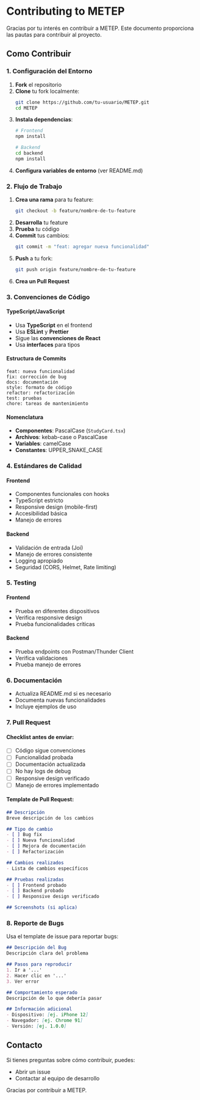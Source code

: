 # Contributing to METEP

Gracias por tu interés en contribuir a METEP. Este documento proporciona las pautas para contribuir al proyecto.

## Como Contribuir

### 1. Configuración del Entorno

1. **Fork** el repositorio
2. **Clone** tu fork localmente:
   ```bash
   git clone https://github.com/tu-usuario/METEP.git
   cd METEP
   ```
3. **Instala dependencias**:
   ```bash
   # Frontend
   npm install

   # Backend
   cd backend
   npm install
   ```
4. **Configura variables de entorno** (ver README.md)

### 2. Flujo de Trabajo

1. **Crea una rama** para tu feature:
   ```bash
   git checkout -b feature/nombre-de-tu-feature
   ```
2. **Desarrolla** tu feature
3. **Prueba** tu código
4. **Commit** tus cambios:
   ```bash
   git commit -m "feat: agregar nueva funcionalidad"
   ```
5. **Push** a tu fork:
   ```bash
   git push origin feature/nombre-de-tu-feature
   ```
6. **Crea un Pull Request**

### 3. Convenciones de Código

#### TypeScript/JavaScript
- Usa **TypeScript** en el frontend
- Usa **ESLint** y **Prettier**
- Sigue las **convenciones de React**
- Usa **interfaces** para tipos

#### Estructura de Commits
```
feat: nueva funcionalidad
fix: corrección de bug
docs: documentación
style: formato de código
refactor: refactorización
test: pruebas
chore: tareas de mantenimiento
```

#### Nomenclatura
- **Componentes**: PascalCase (`StudyCard.tsx`)
- **Archivos**: kebab-case o PascalCase
- **Variables**: camelCase
- **Constantes**: UPPER_SNAKE_CASE

### 4. Estándares de Calidad

#### Frontend
- Componentes funcionales con hooks
- TypeScript estricto
- Responsive design (mobile-first)
- Accesibilidad básica
- Manejo de errores

#### Backend
- Validación de entrada (Joi)
- Manejo de errores consistente
- Logging apropiado
- Seguridad (CORS, Helmet, Rate limiting)

### 5. Testing

#### Frontend
- Prueba en diferentes dispositivos
- Verifica responsive design
- Prueba funcionalidades críticas

#### Backend
- Prueba endpoints con Postman/Thunder Client
- Verifica validaciones
- Prueba manejo de errores

### 6. Documentación

- Actualiza README.md si es necesario
- Documenta nuevas funcionalidades
- Incluye ejemplos de uso

### 7. Pull Request

#### Checklist antes de enviar:
- [ ] Código sigue convenciones
- [ ] Funcionalidad probada
- [ ] Documentación actualizada
- [ ] No hay logs de debug
- [ ] Responsive design verificado
- [ ] Manejo de errores implementado

#### Template de Pull Request:
```markdown
## Descripción
Breve descripción de los cambios

## Tipo de cambio
- [ ] Bug fix
- [ ] Nueva funcionalidad
- [ ] Mejora de documentación
- [ ] Refactorización

## Cambios realizados
- Lista de cambios específicos

## Pruebas realizadas
- [ ] Frontend probado
- [ ] Backend probado
- [ ] Responsive design verificado

## Screenshots (si aplica)
```

### 8. Reporte de Bugs

Usa el template de issue para reportar bugs:

```markdown
## Descripción del Bug
Descripción clara del problema

## Pasos para reproducir
1. Ir a '...'
2. Hacer clic en '...'
3. Ver error

## Comportamiento esperado
Descripción de lo que debería pasar

## Información adicional
- Dispositivo: [ej. iPhone 12]
- Navegador: [ej. Chrome 91]
- Versión: [ej. 1.0.0]
```

## Contacto

Si tienes preguntas sobre cómo contribuir, puedes:
- Abrir un issue
- Contactar al equipo de desarrollo

Gracias por contribuir a METEP.

